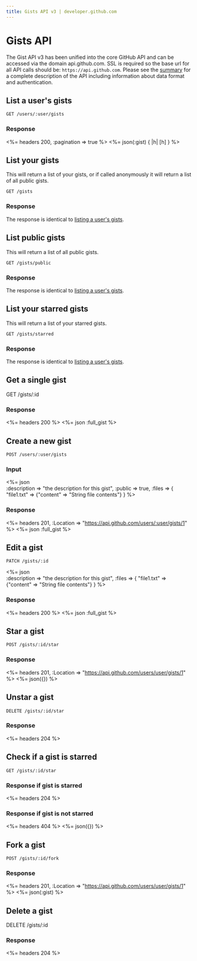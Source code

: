 ```yaml
---
title: Gists API v3 | developer.github.com
---
```


# Gists API

The Gist API v3 has been unified into the core GitHub API and can be
accessed via the domain api.github.com. SSL is required so the base url
for all API calls should be: `https://api.github.com`.
Please see the [summary](/v3/) for a complete description of the API
including information about data format and authentication.

## List a user's gists

    GET /users/:user/gists

### Response

<%= headers 200, :pagination => true %>
<%= json(:gist) { |h| [h] } %>

## List your gists
This will return a list of your gists, or if called anonymously it will
return a list of all public gists.

    GET /gists

### Response
The response is identical to [listing a user's gists](#list-a-users-gists).

## List public gists
This will return a list of all public gists.

    GET /gists/public

### Response
The response is identical to [listing a user's gists](#list-a-users-gists).

## List your starred gists
This will return a list of your starred gists.

    GET /gists/starred

### Response
The response is identical to [listing a user's gists](#list-a-users-gists).

## Get a single gist

   GET /gists/:id

### Response

<%= headers 200 %>
<%= json :full_gist %>

## Create a new gist

    POST /users/:user/gists

### Input

<%= json \
  :description => "the description for this gist",
  :public      => true,
  :files => {
    "file1.txt" => {"content" => "String file contents"}
  } %>

### Response

<%= headers 201,
      :Location => "https://api.github.com/users/:user/gists/1" %>
<%= json :full_gist %>

## Edit a gist

    PATCH /gists/:id

<%= json \
  :description => "the description for this gist",
  :files => {
    "file1.txt" => {"content" => "String file contents"}
  } %>

### Response

<%= headers 200 %>
<%= json :full_gist %>

## Star a gist

    POST /gists/:id/star

### Response

<%= headers 201,
      :Location => "https://api.github.com/users/user/gists/1" %>
<%= json({}) %>

## Unstar a gist

    DELETE /gists/:id/star

### Response

<%= headers 204 %>

## Check if a gist is starred

    GET /gists/:id/star

### Response if gist is starred

<%= headers 204 %>

### Response if gist is not starred

<%= headers 404 %>
<%= json({}) %>

## Fork a gist

    POST /gists/:id/fork

### Response

<%= headers 201,
      :Location => "https://api.github.com/users/user/gists/1" %>
<%= json(:gist) %>

## Delete a gist

   DELETE /gists/:id

### Response

<%= headers 204 %>
